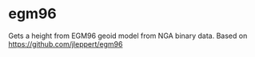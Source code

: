 # egm96

Gets a height from EGM96 geoid model from NGA binary data. Based on https://github.com/jleppert/egm96